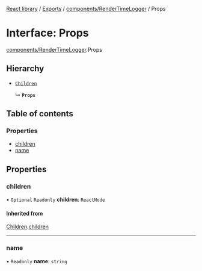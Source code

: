 [React library](../index.md) / [Exports](../modules.md) / [components/RenderTimeLogger](../modules/components_RenderTimeLogger.md) / Props

# Interface: Props

[components/RenderTimeLogger](../modules/components_RenderTimeLogger.md).Props

## Hierarchy

- [`Children`](types_CommonProps.Children.md)

  ↳ **`Props`**

## Table of contents

### Properties

- [children](components_RenderTimeLogger.Props.md#children)
- [name](components_RenderTimeLogger.Props.md#name)

## Properties

### children

• `Optional` `Readonly` **children**: `ReactNode`

#### Inherited from

[Children](types_CommonProps.Children.md).[children](types_CommonProps.Children.md#children)

___

### name

• `Readonly` **name**: `string`
